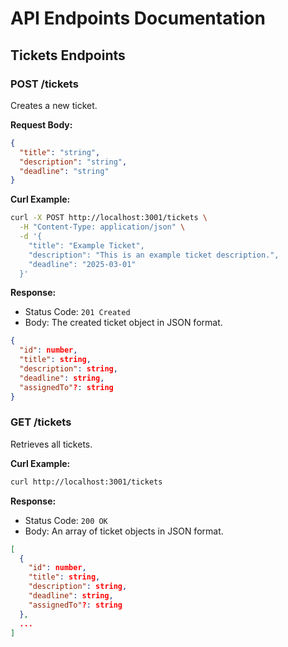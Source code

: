 # API Endpoints Documentation

## Tickets Endpoints

### POST /tickets

Creates a new ticket.

**Request Body:**

```json
{
  "title": "string",
  "description": "string",
  "deadline": "string"
}
```

**Curl Example:**

```bash
curl -X POST http://localhost:3001/tickets \
  -H "Content-Type: application/json" \
  -d '{
    "title": "Example Ticket",
    "description": "This is an example ticket description.",
    "deadline": "2025-03-01"
  }'
```

**Response:**

- Status Code: `201 Created`
- Body: The created ticket object in JSON format.

```json
{
  "id": number,
  "title": string,
  "description": string,
  "deadline": string,
  "assignedTo"?: string
}
```

### GET /tickets

Retrieves all tickets.

**Curl Example:**

```bash
curl http://localhost:3001/tickets
```

**Response:**

- Status Code: `200 OK`
- Body: An array of ticket objects in JSON format.

```json
[
  {
    "id": number,
    "title": string,
    "description": string,
    "deadline": string,
    "assignedTo"?: string
  },
  ...
]
